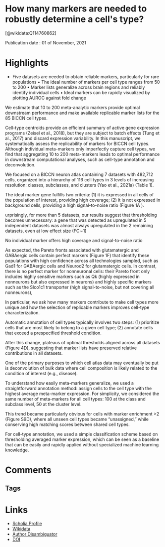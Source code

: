 
How many markers are needed to robustly determine a cell's type?
================================================================
  
  [@wikidata:Q114760862]  
  
Publication date : 01 of November, 2021  

# Highlights

* Five datasets are needed to obtain reliable markers, particularly for rare populations
• The ideal number of markers per cell type ranges from 50 to 200
• Marker lists generalize across brain regions and reliably identify individual cells
• Ideal markers can be rapidly visualized by plotting AUROC against fold change

We estimate that 10 to 200 meta-analytic markers provide optimal downstream performance and make available replicable marker lists for the 85 BICCN cell types.

Cell-type centroids provide an efficient summary of active gene expression programs (Zeisel et al., 2018), but they are subject to batch effects (Tung et al., 2017) and discard expression variability. 
In this manuscript, we systematically assess the replicability of markers for BICCN cell types.
Although individual meta-markers only imperfectly capture cell types, we find that aggregating 10 to 200 meta-markers leads to optimal performance in downstream computational analyses, such as cell-type annotation and deconvolution. 

We focused on a BICCN neuron atlas containing 7 datasets with 482,712 cells, organized into a hierarchy of 116 cell types in 3 levels of increasing resolution: classes, subclasses, and clusters (Yao et al., 2021a) (Table 1).


The ideal marker gene fulfills two criteria: (1) it is expressed in all cells of the population of interest, providing high coverage; (2) it is not expressed in background cells, providing a high signal-to-noise ratio (Figure 1A ). 

urprisingly, for more than 5 datasets, our results suggest that thresholding becomes unnecessary: a gene that was detected as upregulated in 5 independent datasets was almost always upregulated in the 2 remaining datasets, even at low effect size (FC∼1)

No individual marker offers high coverage and signal-to-noise ratio

As expected, the Pareto fronts associated with glutamatergic and GABAergic cells contain perfect markers (Figure 1F) that identify these populations with high confidence across all technologies sampled, such as Gad1 for GABAergic cells and Neurod2 for glutamatergic cells. In contrast, there is no perfect marker for nonneuronal cells: their Pareto front only includes highly sensitive markers such as Qk (highly expressed in nonneurons but also expressed in neurons) and highly specific markers such as the Slco1c1 transporter (high signal-to-noise, but not covering all nonneurons),

In particular, we ask how many markers contribute to make cell types more unique and how the selection of replicable markers improves cell-type characterization.

Automatic annotation of cell types typically involves two steps: (1) prioritize cells that are most likely to belong to a given cell type; (2) annotate cells that exceed a prespecified threshold condition. 

After this change, plateaus of optimal thresholds aligned across all datasets (Figure 4D), suggesting that marker lists have preserved relative contributions in all datasets. 

One of the primary purposes to which cell atlas data may eventually be put is deconvolution of bulk data where cell composition is likely related to the condition of interest (e.g., disease).

To understand how easily meta-markers generalize, we used a straightforward annotation method: assign cells to the cell type with the highest average meta-marker expression. For simplicity, we considered the same number of meta-markers for all cell types: 100 at the class and subclass level, 50 at the cluster level.

This trend became particularly obvious for cells with marker enrichment >2 (Figure S9D), where all unseen cell types became “unassigned,” while conserving high matching scores between shared cell types.

For cell-type annotation, we used a simple classification scheme based on thresholding averaged marker expression, which can be seen as a baseline that can be easily and rapidly applied without specialized machine learning knowledge.

# Comments

## Tags

# Links
  
 * [Scholia Profile](https://scholia.toolforge.org/work/Q114760862)  
 * [Wikidata](https://www.wikidata.org/wiki/Q114760862)  
 * [Author Disambiguator](https://author-disambiguator.toolforge.org/work_item_oauth.php?id=Q114760862&batch_id=&match=1&author_list_id=&doit=Get+author+links+for+work)  
 * [DOI](https://doi.org/10.1016/J.ISCI.2021.103292)  

